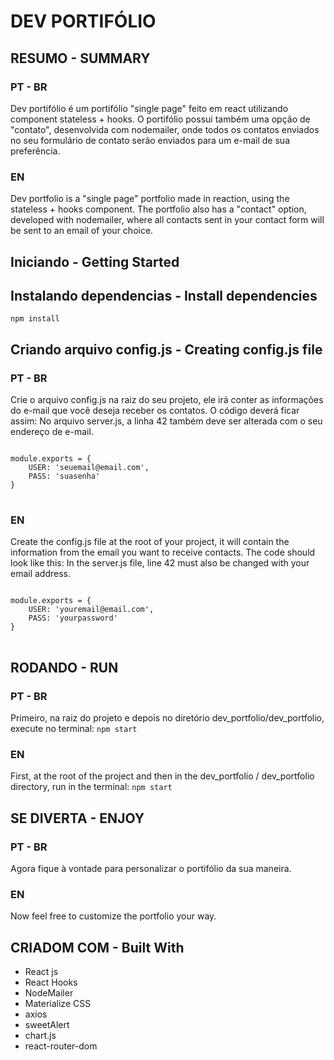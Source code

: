 # DEV PORTIFÓLIO


## RESUMO - SUMMARY
### PT - BR
Dev portifólio é um portifólio "single page" feito em react utilizando component stateless + hooks.
O portifólio possui também uma opção de "contato", desenvolvida com nodemailer, onde todos os contatos 
enviados no seu formulário de contato serão enviados para um e-mail de sua preferência.

### EN
Dev portfolio is a "single page" portfolio made in reaction, using the stateless + hooks component.
The portfolio also has a "contact" option, developed with nodemailer, where all contacts
sent in your contact form will be sent to an email of your choice.

## Iniciando - Getting Started

## Instalando dependencias - Install dependencies

`npm install`

## Criando arquivo config.js - Creating config.js file
### PT - BR
Crie o arquivo config.js na raiz do seu projeto, ele irá conter as informações do e-mail que você
deseja receber os contatos. O código deverá ficar assim:
No arquivo server.js, a linha 42 também deve ser alterada com o seu endereço de e-mail.
<pre>
<code>
module.exports = {
    USER: 'seuemail@email.com',
    PASS: 'suasenha'
}
</code>
</pre>

### EN
Create the config.js file at the root of your project, it will contain the information from the email you
want to receive contacts. The code should look like this:
In the server.js file, line 42 must also be changed with your email address.
<pre>
<code>
module.exports = {
    USER: 'youremail@email.com',
    PASS: 'yourpassword'
}
</code>
</pre>

## RODANDO - RUN

### PT - BR
Primeiro, na raiz do projeto e depois no diretório dev_portfolio/dev_portfolio, execute no terminal:
`npm start`

### EN
First, at the root of the project and then in the dev_portfolio / dev_portfolio directory, run in the terminal:
`npm start`

## SE DIVERTA - ENJOY
### PT - BR
Agora fique à vontade para personalizar o portifólio da sua maneira.
### EN 
Now feel free to customize the portfolio your way.

## CRIADOM COM - Built With
- React js
- React Hooks
- NodeMailer
- Materialize CSS
- axios
- sweetAlert
- chart.js
- react-router-dom

